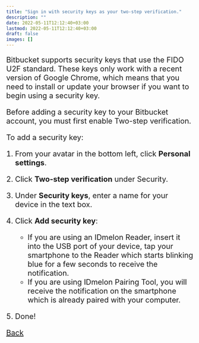 ```yaml
---
title: "Sign in with security keys as your two-step verification."
description: ""
date: 2022-05-11T12:12:40+03:00
lastmod: 2022-05-11T12:12:40+03:00
draft: false
images: []
---
```


Bitbucket supports security keys that use the FIDO U2F standard. These keys only work with a recent version of Google Chrome, which means that you need to install or update your browser if you want to begin using a security key.

Before adding a security key to your Bitbucket account, you must first enable Two-step verification.

To add a security key:

1. From your avatar in the bottom left, click **Personal settings**.
2. Click **Two-step verification** under Security.
3. Under **Security keys**, enter a name for your device in the text box.
4. Click **Add security key**:

    - If you are using an IDmelon Reader, insert it into the USB port of your device, tap your smartphone to the Reader which starts blinking blue for a few seconds to receive the notification.
    - If you are using IDmelon Pairing Tool, you will receive the notification on the smartphone which is already paired with your computer.

5. Done!

<a id="back" role="button" class="btn btn-primary btn-lg d-block mb-3" href="http://docs.idmelon.com/pages/whichplatform/index.html">Back</a>

<style>

@media (max-width: 480px) {.navbar, .footer { display: none; }}
h1{
    color : #4395ec;
}
p{
    font-size:20px;
}
li{
    font-size:20px;
}
</style>
